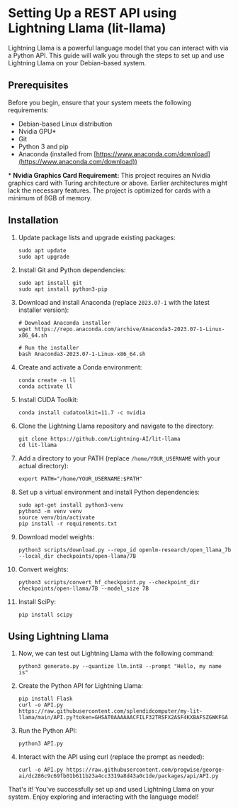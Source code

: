 # Setting Up a REST API using Lightning Llama (lit-llama)

Lightning Llama is a powerful language model that you can interact with via a Python API. This guide will walk you through the steps to set up and use Lightning Llama on your Debian-based system.

## Prerequisites

Before you begin, ensure that your system meets the following requirements:

- Debian-based Linux distribution
- Nvidia GPU*
- Git
- Python 3 and pip
- Anaconda (installed from [https://www.anaconda.com/download](https://www.anaconda.com/download))

\* **Nvidia Graphics Card Requirement:** This project requires an Nvidia graphics card with Turing architecture or above. Earlier architectures might lack the necessary features. The project is optimized for cards with a minimum of 8GB of memory.


## Installation

1. Update package lists and upgrade existing packages:
   ```
   sudo apt update
   sudo apt upgrade
   ```

2. Install Git and Python dependencies:
   ```
   sudo apt install git
   sudo apt install python3-pip
   ```

3. Download and install Anaconda (replace `2023.07-1` with the latest installer version):
   ```
   # Download Anaconda installer
   wget https://repo.anaconda.com/archive/Anaconda3-2023.07-1-Linux-x86_64.sh

   # Run the installer
   bash Anaconda3-2023.07-1-Linux-x86_64.sh

   ```

4. Create and activate a Conda environment:
   ```
   conda create -n ll
   conda activate ll
   ```

5. Install CUDA Toolkit:
   ```
   conda install cudatoolkit=11.7 -c nvidia
   ```

6. Clone the Lightning Llama repository and navigate to the directory:
   ```
   git clone https://github.com/Lightning-AI/lit-llama
   cd lit-llama
   ```

7. Add a directory to your PATH (replace `/home/YOUR_USERNAME` with your actual directory):

   ```
   export PATH="/home/YOUR_USERNAME:$PATH"
   ```

8.  Set up a virtual environment and install Python dependencies:
    ```
    sudo apt-get install python3-venv
    python3 -m venv venv
    source venv/bin/activate
    pip install -r requirements.txt
    ```

9.  Download model weights:
    ```
    python3 scripts/download.py --repo_id openlm-research/open_llama_7b --local_dir checkpoints/open-llama/7B
    ```

10. Convert weights:
    ```
    python3 scripts/convert_hf_checkpoint.py --checkpoint_dir checkpoints/open-llama/7B --model_size 7B
    ```

11. Install SciPy:
    ```
    pip install scipy
    ```

## Using Lightning Llama

1. Now, we can test out Lightning Llama with the following command:
   ```
   python3 generate.py --quantize llm.int8 --prompt "Hello, my name is"
   ```

2. Create the Python API for Lightning Llama:
   ```
   pip install Flask
   curl -o API.py https://raw.githubusercontent.com/splendidcomputer/my-lit-llama/main/API.py?token=GHSAT0AAAAAACFILF32TRSFX2ASF4KXBAFSZGWKFGA
   ```

3. Run the Python API:
   ```
   python3 API.py
   ```

4. Interact with the API using curl (replace the prompt as needed):
   ```
   curl -o API.py https://raw.githubusercontent.com/progwise/george-ai/dc286c9c69fb01b611b23a4cc3319a8d43a0c1de/packages/api/API.py
   ```

That's it! You've successfully set up and used Lightning Llama on your system. Enjoy exploring and interacting with the language model!
